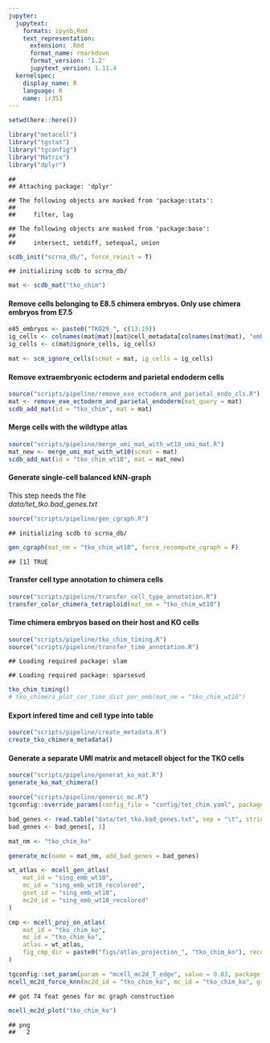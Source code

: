 ```yaml
---
jupyter:
  jupytext:
    formats: ipynb,Rmd
    text_representation:
      extension: .Rmd
      format_name: rmarkdown
      format_version: '1.2'
      jupytext_version: 1.11.4
  kernelspec:
    display_name: R
    language: R
    name: ir353
---
```





```r
setwd(here::here())
```


```r
library("metacell")
library("tgstat")
library("tgconfig")
library("Matrix")
library("dplyr")
```

```
## 
## Attaching package: 'dplyr'
```

```
## The following objects are masked from 'package:stats':
## 
##     filter, lag
```

```
## The following objects are masked from 'package:base':
## 
##     intersect, setdiff, setequal, union
```


```r
scdb_init("scrna_db/", force_reinit = T)
```

```
## initializing scdb to scrna_db/
```


```r
mat <- scdb_mat("tko_chim")
```

#### Remove cells belonging to E8.5 chimera embryos. Only use chimera embryos from E7.5


```r
e85_embryos <- paste0("TKO29_", c(13:19))
ig_cells <- colnames(mat@mat)[mat@cell_metadata[colnames(mat@mat), "embryo"] %in% e85_embryos]
ig_cells <- c(mat@ignore_cells, ig_cells)

mat <- scm_ignore_cells(scmat = mat, ig_cells = ig_cells)
```

#### Remove extraembryonic ectoderm and parietal endoderm cells


```r
source("scripts/pipeline/remove_exe_ectoderm_and_parietal_endo_cls.R")
mat <- remove_exe_ectoderm_and_parietal_endoderm(mat_query = mat)
scdb_add_mat(id = "tko_chim", mat = mat)
```

#### Merge cells with the wildtype atlas


```r
source("scripts/pipeline/merge_umi_mat_with_wt10_umi_mat.R")
mat_new <- merge_umi_mat_with_wt10(scmat = mat)
scdb_add_mat(id = "tko_chim_wt10", mat = mat_new)
```

#### Generate single-cell balanced kNN-graph
This step needs the file  
_data/tet_tko.bad_genes.txt_


```r
source("scripts/pipeline/gen_cgraph.R")
```

```
## initializing scdb to scrna_db/
```

```r
gen_cgraph(mat_nm = "tko_chim_wt10", force_recompute_cgraph = F)
```

```
## [1] TRUE
```

#### Transfer cell type annotation to chimera cells


```r
source("scripts/pipeline/transfer_cell_type_annotation.R")
transfer_color_chimera_tetraploid(mat_nm = "tko_chim_wt10")
```

#### Time chimera embryos based on their host and KO cells


```r
source("scripts/pipeline/tko_chim_timing.R")
source("scripts/pipeline/transfer_time_annotation.R")
```

```
## Loading required package: slam
```

```
## Loading required package: sparsesvd
```

```r
tko_chim_timing()
# tko_chimera_plot_cor_time_dist_per_emb(mat_nm = "tko_chim_wt10")
```

#### Export infered time and cell type into table


```r
source("scripts/pipeline/create_metadata.R")
create_tko_chimera_metadata()
```

#### Generate a separate UMI matrix and metacell object for the TKO cells


```r
source("scripts/pipeline/generat_ko_mat.R")
generate_ko_mat_chimera()
```


```r
source("scripts/pipeline/generic_mc.R")
tgconfig::override_params(config_file = "config/tet_chim.yaml", package = "metacell")

bad_genes <- read.table("data/tet_tko.bad_genes.txt", sep = "\t", stringsAsFactors = F)
bad_genes <- bad_genes[, 1]

mat_nm <- "tko_chim_ko"

generate_mc(name = mat_nm, add_bad_genes = bad_genes)
```


```r
wt_atlas <- mcell_gen_atlas(
    mat_id = "sing_emb_wt10",
    mc_id = "sing_emb_wt10_recolored",
    gset_id = "sing_emb_wt10",
    mc2d_id = "sing_emb_wt10_recolored"
)
```


```r
cmp <- mcell_proj_on_atlas(
    mat_id = "tko_chim_ko",
    mc_id = "tko_chim_ko",
    atlas = wt_atlas,
    fig_cmp_dir = paste0("figs/atlas_projection_", "tko_chim_ko"), recolor_mc_id = "tko_chim_ko", ten2mars = F
)
```


```r
tgconfig::set_param(param = "mcell_mc2d_T_edge", value = 0.03, package = "metacell")
mcell_mc2d_force_knn(mc2d_id = "tko_chim_ko", mc_id = "tko_chim_ko", graph_id = "tko_chim_ko", graph_parametric = T, feats_gset = "tko_chim_ko")
```

```
## got 74 feat genes for mc graph construction
```

```r
mcell_mc2d_plot("tko_chim_ko")
```

```
## png 
##   2
```


